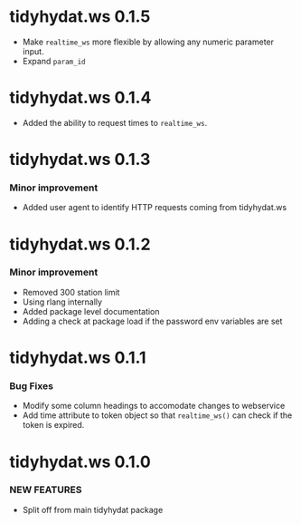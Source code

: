 tidyhydat.ws 0.1.5
=========================
* Make `realtime_ws` more flexible by allowing any numeric parameter input. 
* Expand `param_id`

tidyhydat.ws 0.1.4
=========================
* Added the ability to request times to `realtime_ws`.


tidyhydat.ws 0.1.3
=========================

### Minor improvement

* Added user agent to identify HTTP requests coming from tidyhydat.ws



tidyhydat.ws 0.1.2
=========================

### Minor improvement

* Removed 300 station limit
* Using rlang internally
* Added package level documentation
* Adding a check at package load if the password env variables are set

tidyhydat.ws 0.1.1 
=========================

### Bug Fixes

* Modify some column headings to accomodate changes to webservice
* Add time attribute to token object so that `realtime_ws()` can check if the token is expired. 

tidyhydat.ws 0.1.0 
=========================

### NEW FEATURES

* Split off from main tidyhydat package
